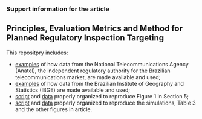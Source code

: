 ### Support information for the article

## Principles, Evaluation Metrics and Method for Planned Regulatory Inspection Targeting

This repositpry includes:

- [examples](https://github.com/PRInT2023/Application-of-the-proposed-method/blob/main/supporting_information.pdf) of how data from the National Telecommunications Agency (Anatel), the independent regulatory authority for the Brazilian telecommunications market, are made available and used;
- [examples](https://github.com/PRInT2023/Application-of-the-proposed-method/blob/main/supporting_information.pdf) of how data from the Brazilian Institute of Geography and Statistics (IBGE) are made available and used;
- [script](https://github.com/PRInT2023/Application-of-the-proposed-method/blob/main/script_print_map.ipynb) and [data](https://github.com/PRInT2023/Application-of-the-proposed-method/blob/main/data_for_print_map.7z) properly organized to reproduce Figure 1 in Section 5;
- [script](https://github.com/PRInT2023/Application-of-the-proposed-method/blob/main/script_print_simulations.ipynb) and [data](https://github.com/PRInT2023/Application-of-the-proposed-method/blob/main/data_for_print_simulations.npz) properly organized to reproduce the simulations, Table 3 and the other figures in article.
